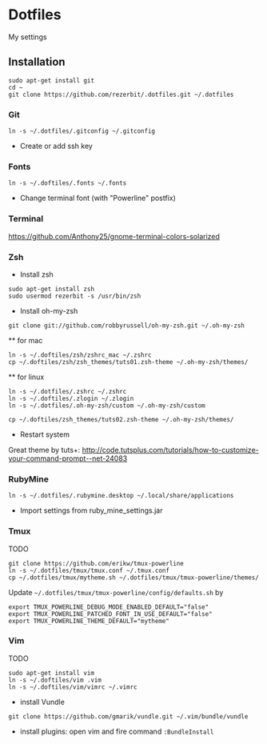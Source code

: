 # Dotfiles 

My settings

## Installation

```
sudo apt-get install git
cd ~
git clone https://github.com/rezerbit/.dotfiles.git ~/.dotfiles
```

### Git
```
ln -s ~/.dotfiles/.gitconfig ~/.gitconfig
```
* Create or add ssh key

### Fonts

```
ln -s ~/.doftiles/.fonts ~/.fonts
```
* Change terminal font (with "Powerline" postfix)

### Terminal

https://github.com/Anthony25/gnome-terminal-colors-solarized

### Zsh
* Install zsh
```
sudo apt-get install zsh
sudo usermod rezerbit -s /usr/bin/zsh
```

* Install oh-my-zsh
```
git clone git://github.com/robbyrussell/oh-my-zsh.git ~/.oh-my-zsh
```
** for mac
```
ln -s ~/.doftiles/zsh/zshrc_mac ~/.zshrc
cp ~/.doftiles/zsh/zsh_themes/tuts01.zsh-theme ~/.oh-my-zsh/themes/
```
** for linux

```
ln -s ~/.dotfiles/.zshrc ~/.zshrc
ln -s ~/.doftiles/.zlogin ~/.zlogin
ln -s ~/.dotfiles/.oh-my-zsh/custom ~/.oh-my-zsh/custom

cp ~/.doftiles/zsh_themes/tuts02.zsh-theme ~/.oh-my-zsh/themes/
```

* Restart system

Great theme by tuts+:
http://code.tutsplus.com/tutorials/how-to-customize-your-command-prompt--net-24083


### RubyMine

```
ln -s ~/.dotfiles/.rubymine.desktop ~/.local/share/applications
```

* Import settings from ruby_mine_settings.jar

### Tmux

TODO
```
git clone https://github.com/erikw/tmux-powerline
ln -s ~/.dotfiles/tmux/tmux.conf ~/.tmux.conf
cp ~/.dotfiles/tmux/mytheme.sh ~/.dotfiles/tmux/tmux-powerline/themes/ 
```
Update `~/.dotfiles/tmux/tmux-powerline/config/defaults.sh` by
```
export TMUX_POWERLINE_DEBUG_MODE_ENABLED_DEFAULT="false"
export TMUX_POWERLINE_PATCHED_FONT_IN_USE_DEFAULT="false"
export TMUX_POWERLINE_THEME_DEFAULT="mytheme"
```

### Vim
TODO
```
sudo apt-get install vim
ln -s ~/.doftiles/vim .vim
ln -s ~/.doftiles/vim/vimrc ~/.vimrc
```
* install Vundle

```
git clone https://github.com/gmarik/vundle.git ~/.vim/bundle/vundle
```

* install plugins: open vim and fire command `:BundleInstall`

